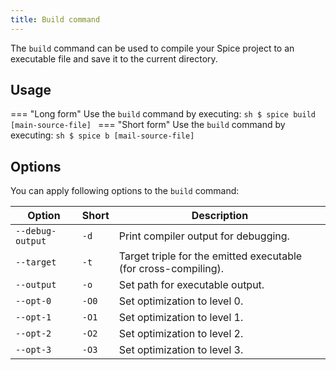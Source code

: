 ```yaml
---
title: Build command
---
```


The `build` command can be used to compile your Spice project to an executable file and save it to the current directory.

## Usage
=== "Long form"
    Use the `build` command by executing:
    ```sh
    $ spice build [main-source-file]
    ```
=== "Short form"
    Use the `build` command by executing:
    ```sh
    $ spice b [mail-source-file]
    ```

## Options
You can apply following options to the `build` command:

| Option           | Short | Description                                                     |
| ---------------- | ----- | --------------------------------------------------------------- |
| `--debug-output` | `-d`  | Print compiler output for debugging.                            |
| `--target`       | `-t`  | Target triple for the emitted executable (for cross-compiling). |
| `--output`       | `-o`  | Set path for executable output.                                 |
| `--opt-0`        | `-O0` | Set optimization to level 0.                                    |
| `--opt-1`        | `-O1` | Set optimization to level 1.                                    |
| `--opt-2`        | `-O2` | Set optimization to level 2.                                    |
| `--opt-3`        | `-O3` | Set optimization to level 3.                                    |